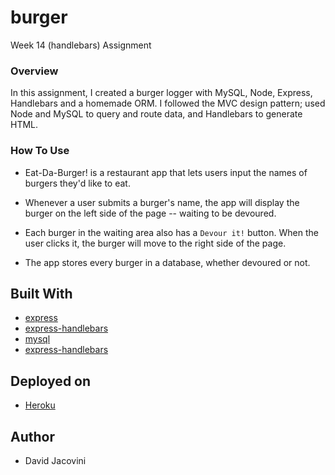 # burger
Week 14 (handlebars) Assignment

### Overview
In this assignment, I created a burger logger with MySQL, Node, Express, Handlebars and a homemade ORM.  I followed the MVC design pattern; used Node and MySQL to query and route data, and Handlebars to generate HTML.

### How To Use
* Eat-Da-Burger! is a restaurant app that lets users input the names of burgers they'd like to eat.

* Whenever a user submits a burger's name, the app will display the burger on the left side of the page -- waiting to be devoured.

* Each burger in the waiting area also has a `Devour it!` button. When the user clicks it, the burger will move to the right side of the page.

* The app stores every burger in a database, whether devoured or not.


## Built With

  * [express](https://www.npmjs.com/package/express)
  * [express-handlebars](https://www.npmjs.com/package/express-handlebars)
  * [mysql](https://www.npmjs.com/package/mysql)
  * [express-handlebars](https://www.npmjs.com/package/express-handlebars)

## Deployed on

  * [Heroku](https://www.heroku.com/)

## Author
* David Jacovini

